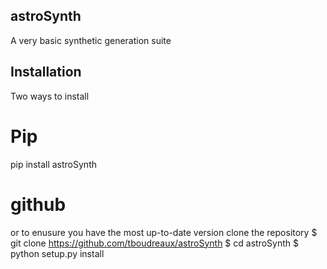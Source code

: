 ## astroSynth
A very basic synthetic generation suite

## Installation
Two ways to install
# Pip
pip install astroSynth

# github
or to enusure you have the most up-to-date version clone the repository
$ git clone https://github.com/tboudreaux/astroSynth
$ cd astroSynth
$ python setup.py install
